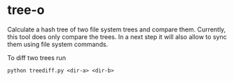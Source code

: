# tree-o

Calculate a hash tree of two file system trees and compare them.
Currently, this tool does only compare the trees. In a next step it will also allow to sync them using file system
commands.

To diff two trees run
```
python treediff.py <dir-a> <dir-b>
```
